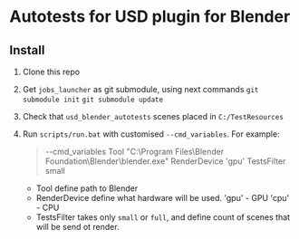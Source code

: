 # Autotests for USD plugin for Blender

## Install
 1. Clone this repo
 2. Get `jobs_launcher` as git submodule, using next commands
 `git submodule init`
 `git submodule update`
 3. Check that `usd_blender_autotests` scenes placed in `C:/TestResources`
 4. Run `scripts/run.bat` with customised `--cmd_variables`. For example:

     > --cmd_variables Tool "C:\Program Files\Blender Foundation\Blender\blender.exe" RenderDevice 'gpu' TestsFilter small
     * Tool define path to Blender
     * RenderDevice define what hardware will be used.
         'gpu' - GPU
         'cpu' - CPU
     * TestsFilter takes only `small` or `full`, and define count of scenes that will be send ot render.
